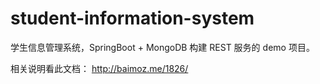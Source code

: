 # student-information-system
学生信息管理系统，SpringBoot + MongoDB 构建 REST 服务的 demo 项目。

相关说明看此文档： http://baimoz.me/1826/
